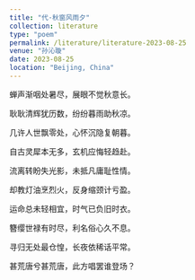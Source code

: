 ```yaml
---
title: "代·秋窗风雨夕"
collection: literature
type: "poem"
permalink: /literature/literature-2023-08-25
venue: "孙沁璇"
date: 2023-08-25
location: "Beijing, China"
---
```


蝉声渐咽处暑尽，展眼不觉秋意长。

耿耿清辉犹历数，纷纷暮雨助秋凉。

几许人世飘零处，心怀沉隐复朝暮。

自古灵犀本无多，玄机应悔轻趋赴。

流离转盼失光影，未抵凡庸耻性情。

却教灯油烹烈火，反身缩颈计亏盈。

运命总未轻相宜，时气已负旧时衣。

簪缨世禄有时尽，利名俗心久不息。

寻归无处最仓惶，长夜依稀话平常。

甚荒唐兮甚荒唐，此方唱罢谁登场？